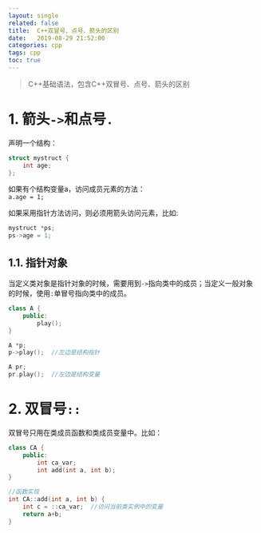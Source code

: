 ```yaml
---
layout: single
related: false
title:  C++双冒号、点号、箭头的区别
date:   2019-08-29 21:52:00
categories: cpp
tags: cpp
toc: true
---
```


> C++基础语法，包含C++双冒号、点号、箭头的区别

# 1. 箭头`->`和点号`.`

声明一个结构：

```cpp
struct mystruct {
    int age;
};
```

如果有个结构变量a，访问成员元素的方法：  
`a.age = 1;`

如果采用指针方法访问，则必须用箭头访问元素，比如:

```cpp
mystruct *ps;
ps->age = 1;
```

## 1.1. 指针对象

当定义类对象是指针对象的时候，需要用到`->`指向类中的成员；当定义一般对象的时候，使用`:`单冒号指向类中的成员。

```cpp
class A {
    public:
        play();
}

A *p;
p->play();  //左边是结构指针

A pr;
pr.play();  //左边是结构变量
```

# 2. 双冒号`::`

双冒号只用在类成员函数和类成员变量中。比如：

```cpp
class CA {
    public:
        int ca_var;
        int add(int a, int b);
}

//函数实现
int CA::add(int a, int b) {
    int c = ::ca_var;  //访问当前类实例中的变量
    return a+b;
}
```